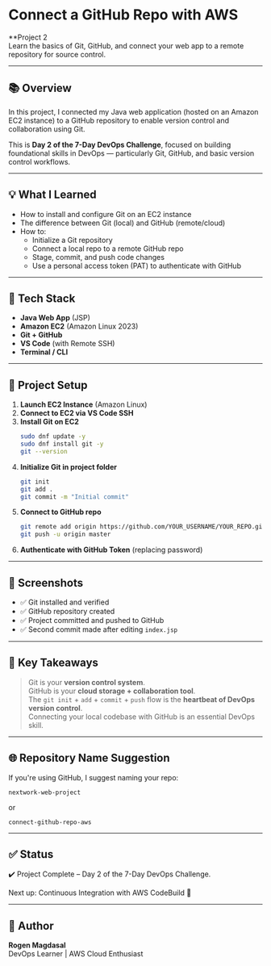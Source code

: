 # Connect a GitHub Repo with AWS

**Project 2   
Learn the basics of Git, GitHub, and connect your web app to a remote repository for source control.

---

## 📚 Overview

In this project, I connected my Java web application (hosted on an Amazon EC2 instance) to a GitHub repository to enable version control and collaboration using Git.

This is **Day 2 of the 7-Day DevOps Challenge**, focused on building foundational skills in DevOps — particularly Git, GitHub, and basic version control workflows.

---

## 💡 What I Learned

- How to install and configure Git on an EC2 instance
- The difference between Git (local) and GitHub (remote/cloud)
- How to:
  - Initialize a Git repository
  - Connect a local repo to a remote GitHub repo
  - Stage, commit, and push code changes
  - Use a personal access token (PAT) to authenticate with GitHub

---

## 🧱 Tech Stack

- **Java Web App** (JSP)
- **Amazon EC2** (Amazon Linux 2023)
- **Git + GitHub**
- **VS Code** (with Remote SSH)
- **Terminal / CLI**

---

## 📁 Project Setup

1. **Launch EC2 Instance** (Amazon Linux)
2. **Connect to EC2 via VS Code SSH**
3. **Install Git on EC2**
   ```bash
   sudo dnf update -y
   sudo dnf install git -y
   git --version
   ```
4. **Initialize Git in project folder**
   ```bash
   git init
   git add .
   git commit -m "Initial commit"
   ```
5. **Connect to GitHub repo**
   ```bash
   git remote add origin https://github.com/YOUR_USERNAME/YOUR_REPO.git
   git push -u origin master
   ```
6. **Authenticate with GitHub Token** (replacing password)

---

## 📸 Screenshots

- ✅ Git installed and verified
- ✅ GitHub repository created
- ✅ Project committed and pushed to GitHub
- ✅ Second commit made after editing `index.jsp`

---

## 🧠 Key Takeaways

> Git is your **version control system**.  
> GitHub is your **cloud storage + collaboration tool**.  
> The `git init` + `add` + `commit` + `push` flow is the **heartbeat of DevOps version control**.  
> Connecting your local codebase with GitHub is an essential DevOps skill.

---

## 🌐 Repository Name Suggestion

If you're using GitHub, I suggest naming your repo:
```
nextwork-web-project
```
or
```
connect-github-repo-aws
```

---

## ✅ Status

✔️ Project Complete – Day 2 of the 7-Day DevOps Challenge.

Next up: Continuous Integration with AWS CodeBuild 🔧

---

## 📌 Author

**Rogen Magdasal**  
DevOps Learner | AWS Cloud Enthusiast
